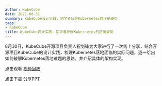 ```yaml
---
author: KubeCube
date: 2021-08-31
summary: KubeCube设计实践，初学者玩好Kubernetes的正确姿势
tags:
- KubeCube
title: KubeCube设计实践，初学者玩好Kubernetes的正确姿势
---
```




8月30日，KubeCube开源项目负责人祝剑锋为大家进行了一次线上分享，结合开源项目KubeCube的设计实践，梳理Kubernetes落地面临的实际问题，逐一给出如何破解Kubernetes落地难题的思路，并介绍具体的架构实现。



点击观看 [视频回放](https://trclive.huodongxing.com/?eid=4611817956423&roomid=367092716)

点击下载 [分享PPT](./KubeCube设计实践：初学者玩好Kubernetes的正确姿势.pdf)

